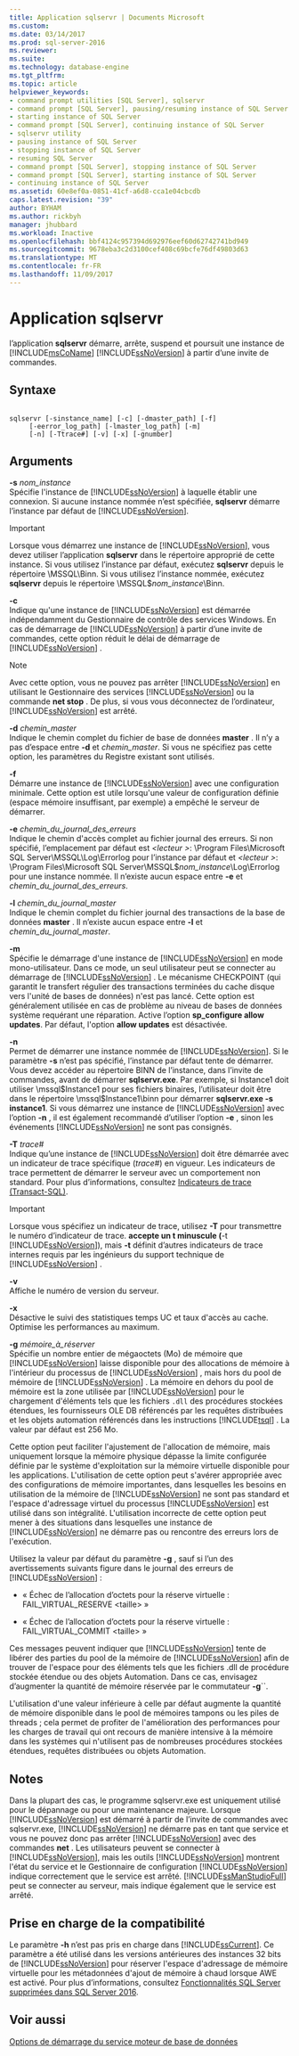 ```yaml
---
title: Application sqlservr | Documents Microsoft
ms.custom: 
ms.date: 03/14/2017
ms.prod: sql-server-2016
ms.reviewer: 
ms.suite: 
ms.technology: database-engine
ms.tgt_pltfrm: 
ms.topic: article
helpviewer_keywords:
- command prompt utilities [SQL Server], sqlservr
- command prompt [SQL Server], pausing/resuming instance of SQL Server
- starting instance of SQL Server
- command prompt [SQL Server], continuing instance of SQL Server
- sqlservr utility
- pausing instance of SQL Server
- stopping instance of SQL Server
- resuming SQL Server
- command prompt [SQL Server], stopping instance of SQL Server
- command prompt [SQL Server], starting instance of SQL Server
- continuing instance of SQL Server
ms.assetid: 60e8ef0a-0851-41cf-a6d8-cca1e04cbcdb
caps.latest.revision: "39"
author: BYHAM
ms.author: rickbyh
manager: jhubbard
ms.workload: Inactive
ms.openlocfilehash: bbf4124c957394d692976eef60d62742741bd949
ms.sourcegitcommit: 9678eba3c2d3100cef408c69bcfe76df49803d63
ms.translationtype: MT
ms.contentlocale: fr-FR
ms.lasthandoff: 11/09/2017
---
```

# <a name="sqlservr-application"></a>Application sqlservr
  l’application **sqlservr** démarre, arrête, suspend et poursuit une instance de [!INCLUDE[msCoName](../includes/msconame-md.md)] [!INCLUDE[ssNoVersion](../includes/ssnoversion-md.md)] à partir d’une invite de commandes.  
  
## <a name="syntax"></a>Syntaxe  
  
```  
  
sqlservr [-sinstance_name] [-c] [-dmaster_path] [-f]   
     [-eerror_log_path] [-lmaster_log_path] [-m]  
     [-n] [-Ttrace#] [-v] [-x] [-gnumber]  
```  
  
## <a name="arguments"></a>Arguments  
 **-s** *nom_instance*  
 Spécifie l'instance de [!INCLUDE[ssNoVersion](../includes/ssnoversion-md.md)] à laquelle établir une connexion. Si aucune instance nommée n’est spécifiée, **sqlservr** démarre l’instance par défaut de [!INCLUDE[ssNoVersion](../includes/ssnoversion-md.md)].  
  
> [!IMPORTANT]  
>  Lorsque vous démarrez une instance de [!INCLUDE[ssNoVersion](../includes/ssnoversion-md.md)], vous devez utiliser l’application **sqlservr** dans le répertoire approprié de cette instance. Si vous utilisez l’instance par défaut, exécutez **sqlservr** depuis le répertoire \MSSQL\Binn. Si vous utilisez l’instance nommée, exécutez **sqlservr** depuis le répertoire \MSSQL$*nom_instance*\Binn.  
  
 **-c**  
 Indique qu'une instance de [!INCLUDE[ssNoVersion](../includes/ssnoversion-md.md)] est démarrée indépendamment du Gestionnaire de contrôle des services Windows. En cas de démarrage de [!INCLUDE[ssNoVersion](../includes/ssnoversion-md.md)] à partir d’une invite de commandes, cette option réduit le délai de démarrage de [!INCLUDE[ssNoVersion](../includes/ssnoversion-md.md)] .  
  
> [!NOTE]  
>  Avec cette option, vous ne pouvez pas arrêter [!INCLUDE[ssNoVersion](../includes/ssnoversion-md.md)] en utilisant le Gestionnaire des services [!INCLUDE[ssNoVersion](../includes/ssnoversion-md.md)] ou la commande **net stop** . De plus, si vous vous déconnectez de l’ordinateur, [!INCLUDE[ssNoVersion](../includes/ssnoversion-md.md)] est arrêté.  
  
 **-d** *chemin_master*  
 Indique le chemin complet du fichier de base de données **master** . Il n’y a pas d’espace entre **-d** et *chemin_master*. Si vous ne spécifiez pas cette option, les paramètres du Registre existant sont utilisés.  
  
 **-f**  
 Démarre une instance de [!INCLUDE[ssNoVersion](../includes/ssnoversion-md.md)] avec une configuration minimale. Cette option est utile lorsqu'une valeur de configuration définie (espace mémoire insuffisant, par exemple) a empêché le serveur de démarrer.  
  
 **-e** *chemin_du_journal_des_erreurs*  
 Indique le chemin d'accès complet au fichier journal des erreurs. Si non spécifié, l’emplacement par défaut est  *\<lecteur >*: \Program Files\Microsoft SQL Server\MSSQL\Log\Errorlog pour l’instance par défaut et  *\<lecteur >*: \Program Files\Microsoft SQL Server\MSSQL$*nom_instance*\Log\Errorlog pour une instance nommée. Il n’existe aucun espace entre **-e** et *chemin_du_journal_des_erreurs*.  
  
 **-l** *chemin_du_journal_master*  
 Indique le chemin complet du fichier journal des transactions de la base de données **master** . Il n’existe aucun espace entre **-l** et *chemin_du_journal_master*.  
  
 **-m**  
 Spécifie le démarrage d'une instance de [!INCLUDE[ssNoVersion](../includes/ssnoversion-md.md)] en mode mono-utilisateur. Dans ce mode, un seul utilisateur peut se connecter au démarrage de [!INCLUDE[ssNoVersion](../includes/ssnoversion-md.md)] . Le mécanisme CHECKPOINT (qui garantit le transfert régulier des transactions terminées du cache disque vers l'unité de bases de données) n'est pas lancé. Cette option est généralement utilisée en cas de problème au niveau de bases de données système requérant une réparation. Active l’option **sp_configure allow updates**. Par défaut, l'option **allow updates** est désactivée.  
  
 **-n**  
 Permet de démarrer une instance nommée de [!INCLUDE[ssNoVersion](../includes/ssnoversion-md.md)]. Si le paramètre **-s** n’est pas spécifié, l’instance par défaut tente de démarrer. Vous devez accéder au répertoire BINN de l’instance, dans l’invite de commandes, avant de démarrer **sqlservr.exe**. Par exemple, si Instance1 doit utiliser \mssql$Instance1 pour ses fichiers binaires, l’utilisateur doit être dans le répertoire \mssql$Instance1\binn pour démarrer **sqlservr.exe -s instance1**. Si vous démarrez une instance de [!INCLUDE[ssNoVersion](../includes/ssnoversion-md.md)] avec l’option **-n** , il est également recommandé d’utiliser l’option **-e** , sinon les événements [!INCLUDE[ssNoVersion](../includes/ssnoversion-md.md)] ne sont pas consignés.  
  
 **-T** *trace#*  
 Indique qu’une instance de [!INCLUDE[ssNoVersion](../includes/ssnoversion-md.md)] doit être démarrée avec un indicateur de trace spécifique (*trace#*) en vigueur. Les indicateurs de trace permettent de démarrer le serveur avec un comportement non standard. Pour plus d’informations, consultez [Indicateurs de trace &#40;Transact-SQL&#41;](../t-sql/database-console-commands/dbcc-traceon-trace-flags-transact-sql.md).  
  
> [!IMPORTANT]  
>  Lorsque vous spécifiez un indicateur de trace, utilisez **-T** pour transmettre le numéro d’indicateur de trace. **accepte un t minuscule (**-t [!INCLUDE[ssNoVersion](../includes/ssnoversion-md.md)]), mais **-t** définit d’autres indicateurs de trace internes requis par les ingénieurs du support technique de [!INCLUDE[ssNoVersion](../includes/ssnoversion-md.md)] .  
  
 **-v**  
 Affiche le numéro de version du serveur.  
  
 **-x**  
 Désactive le suivi des statistiques temps UC et taux d'accès au cache. Optimise les performances au maximum.  
  
 **-g** *mémoire_à_réserver*  
 Spécifie un nombre entier de mégaoctets (Mo) de mémoire que [!INCLUDE[ssNoVersion](../includes/ssnoversion-md.md)] laisse disponible pour des allocations de mémoire à l'intérieur du processus de [!INCLUDE[ssNoVersion](../includes/ssnoversion-md.md)] , mais hors du pool de mémoire de [!INCLUDE[ssNoVersion](../includes/ssnoversion-md.md)] . La mémoire en dehors du pool de mémoire est la zone utilisée par [!INCLUDE[ssNoVersion](../includes/ssnoversion-md.md)] pour le chargement d'éléments tels que les fichiers `.dll` des procédures stockées étendues, les fournisseurs OLE DB référencés par les requêtes distribuées et les objets automation référencés dans les instructions [!INCLUDE[tsql](../includes/tsql-md.md)] . La valeur par défaut est 256 Mo.  
  
 Cette option peut faciliter l'ajustement de l'allocation de mémoire, mais uniquement lorsque la mémoire physique dépasse la limite configurée définie par le système d'exploitation sur la mémoire virtuelle disponible pour les applications. L'utilisation de cette option peut s'avérer appropriée avec des configurations de mémoire importantes, dans lesquelles les besoins en utilisation de la mémoire de [!INCLUDE[ssNoVersion](../includes/ssnoversion-md.md)] ne sont pas standard et l'espace d'adressage virtuel du processus [!INCLUDE[ssNoVersion](../includes/ssnoversion-md.md)] est utilisé dans son intégralité. L'utilisation incorrecte de cette option peut mener à des situations dans lesquelles une instance de [!INCLUDE[ssNoVersion](../includes/ssnoversion-md.md)] ne démarre pas ou rencontre des erreurs lors de l'exécution.  
  
 Utilisez la valeur par défaut du paramètre **-g** , sauf si l’un des avertissements suivants figure dans le journal des erreurs de [!INCLUDE[ssNoVersion](../includes/ssnoversion-md.md)] :  
  
-   « Échec de l’allocation d’octets pour la réserve virtuelle : FAIL_VIRTUAL_RESERVE \<taille> »  
  
-   « Échec de l’allocation d’octets pour la réserve virtuelle : FAIL_VIRTUAL_COMMIT \<taille> »  
  
 Ces messages peuvent indiquer que [!INCLUDE[ssNoVersion](../includes/ssnoversion-md.md)] tente de libérer des parties du pool de la mémoire de [!INCLUDE[ssNoVersion](../includes/ssnoversion-md.md)] afin de trouver de l'espace pour des éléments tels que les fichiers .dll de procédure stockée étendue ou des objets Automation. Dans ce cas, envisagez d’augmenter la quantité de mémoire réservée par le commutateur **-g**``.  
  
 L'utilisation d'une valeur inférieure à celle par défaut augmente la quantité de mémoire disponible dans le pool de mémoires tampons ou les piles de threads ; cela permet de profiter de l'amélioration des performances pour les charges de travail qui ont recours de manière intensive à la mémoire dans les systèmes qui n'utilisent pas de nombreuses procédures stockées étendues, requêtes distribuées ou objets Automation.  
  
## <a name="remarks"></a>Notes  
 Dans la plupart des cas, le programme sqlservr.exe est uniquement utilisé pour le dépannage ou pour une maintenance majeure. Lorsque [!INCLUDE[ssNoVersion](../includes/ssnoversion-md.md)] est démarré à partir de l’invite de commandes avec sqlservr.exe, [!INCLUDE[ssNoVersion](../includes/ssnoversion-md.md)] ne démarre pas en tant que service et vous ne pouvez donc pas arrêter [!INCLUDE[ssNoVersion](../includes/ssnoversion-md.md)] avec des commandes **net** . Les utilisateurs peuvent se connecter à [!INCLUDE[ssNoVersion](../includes/ssnoversion-md.md)], mais les outils [!INCLUDE[ssNoVersion](../includes/ssnoversion-md.md)] montrent l'état du service et le Gestionnaire de configuration [!INCLUDE[ssNoVersion](../includes/ssnoversion-md.md)] indique correctement que le service est arrêté. [!INCLUDE[ssManStudioFull](../includes/ssmanstudiofull-md.md)] peut se connecter au serveur, mais indique également que le service est arrêté.  
  
## <a name="compatibility-support"></a>Prise en charge de la compatibilité  
 Le paramètre **-h**  n’est pas pris en charge dans [!INCLUDE[ssCurrent](../includes/sscurrent-md.md)]. Ce paramètre a été utilisé dans les versions antérieures des instances 32 bits de [!INCLUDE[ssNoVersion](../includes/ssnoversion-md.md)] pour réserver l'espace d'adressage de mémoire virtuelle pour les métadonnées d'ajout de mémoire à chaud lorsque AWE est activé. Pour plus d’informations, consultez [Fonctionnalités SQL Server supprimées dans SQL Server 2016](http://msdn.microsoft.com/library/0678bfbc-5d3f-44f4-89c0-13e8e52404da).  
  
## <a name="see-also"></a>Voir aussi  
 [Options de démarrage du service moteur de base de données](../database-engine/configure-windows/database-engine-service-startup-options.md)  
  
  
